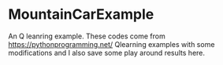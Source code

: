 # MountainCarExample
An Q leanring example.
These codes come from https://pythonprogramming.net/ Qlearning examples with some modifications and I also save some play around results here.
